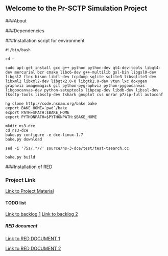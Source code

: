 ## Welcome to the Pr-SCTP Simulation Project

###About

###Dependencies

###Installation script for environment
~~~~
#!/bin/bash

cd ~

sudo apt-get install gcc g++ python python-dev qt4-dev-tools libqt4-dev mercurial bzr cmake libc6-dev g++-multilib gsl-bin libgsl0-dev libgsl2 flex bison libfl-dev tcpdump sqlite sqlite3 libsqlite3-dev libxml2 libxml2-dev libgtk2.0-0 libgtk2.0-dev vtun lxc doxygen graphviz imagemagick git python-pygraphviz python-pygoocanvas libgoocanvas-dev python-setuptools libpcap-dev libdb-dev libssl-dev lksctp-tools libsctp-dev tshark gnuplot cvs unrar p7zip-full autoconf

hg clone http://code.nsnam.org/bake bake
export BAKE_HOME=`pwd`/bake
export PATH=$PATH:$BAKE_HOME
export PYTHONPATH=$PYTHONPATH:$BAKE_HOME

mkdir ns3-dce
cd ns3-dce
bake.py configure -e dce-linux-1.7
bake.py download

sed -i '75s/.*//' source/ns-3-dce/test/test-tsearch.cc

bake.py build
~~~~

###Installation of RED



### Project Link

[Link to Project Material](https://drive.google.com/drive/u/2/folders/0B5gIZlC2RN2oTGNRRjVTQ3BGSGc)

#### TODO list
[Link to backlog 1](https://docs.google.com/spreadsheets/d/1MV2RN98cWmCtaJ1_0CGGi7_4Nv7sKSASS3jTShc4Nj8/)
[Link to backlog 2](https://docs.google.com/spreadsheets/d/1n70baUivFsSjJZWA9vRQaaQj7RgWKoa_FzVCKOycr-w/)

##### RED document
[Link to RED DOCUMENT 1](http://www.diva-portal.org/smash/get/diva2:831714/FULLTEXT01.pdf)

[Link to RED DOCUMENT 2](http://www.icir.org/floyd/papers/early.pdf)
